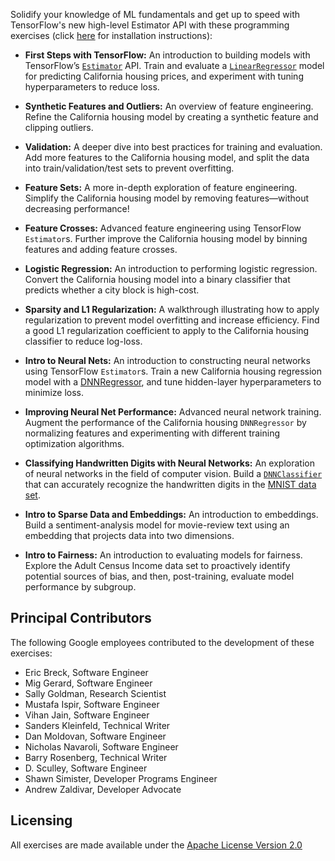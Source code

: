 Solidify your knowledge of ML fundamentals and get up to speed with TensorFlow's
new high-level Estimator API with these programming exercises (click
[here](https://github.com/google/eng-edu/blob/master/ml/cc/README.md) for
installation instructions):

*   **First Steps with TensorFlow:** An introduction to building models with
    TensorFlow’s [`Estimator`](https://www.tensorflow.org/extend/estimators)
    API. Train and evaluate a
    [`LinearRegressor`](https://www.tensorflow.org/api_docs/python/tf/contrib/learn/LinearRegressor)
    model for predicting California housing prices, and experiment with tuning
    hyperparameters to reduce loss.

*   **Synthetic Features and Outliers:** An overview of feature engineering.
    Refine the California housing model by creating a synthetic feature and
    clipping outliers.

*   **Validation:** A deeper dive into best practices for training and
    evaluation. Add more features to the California housing model, and split the
    data into train/validation/test sets to prevent overfitting.

*   **Feature Sets:** A more in-depth exploration of feature engineering.
    Simplify the California housing model by removing features—without
    decreasing performance!

*   **Feature Crosses:** Advanced feature engineering using TensorFlow
    `Estimator`s. Further improve the California housing model by binning
    features and adding feature crosses.

*   **Logistic Regression:** An introduction to performing logistic regression.
    Convert the California housing model into a binary classifier that predicts
    whether a city block is high-cost.

*   **Sparsity and L1 Regularization:** A walkthrough illustrating how to apply
    regularization to prevent model overfitting and increase efficiency. Find a
    good L1 regularization coefficient to apply to the California housing
    classifier to reduce log-loss.

*   **Intro to Neural Nets:** An introduction to constructing neural networks
    using TensorFlow `Estimator`s. Train a new California housing regression
    model with a
    [DNNRegressor](https://www.tensorflow.org/api_docs/python/tf/contrib/learn/DNNRegressor),
    and tune hidden-layer hyperparameters to minimize loss.

*   **Improving Neural Net Performance:** Advanced neural network training.
    Augment the performance of the California housing `DNNRegressor` by
    normalizing features and experimenting with different training optimization
    algorithms.

*   **Classifying Handwritten Digits with Neural Networks:** An exploration of
    neural networks in the field of computer vision. Build a
    [`DNNClassifier`](https://www.tensorflow.org/api_docs/python/tf/contrib/learn/DNNClassifier)
    that can accurately recognize the handwritten digits in the [MNIST data
    set](http://yann.lecun.com/exdb/mnist/).

*   **Intro to Sparse Data and Embeddings:** An introduction to embeddings.
    Build a sentiment-analysis model for movie-review text using an embedding
    that projects data into two dimensions.

*   **Intro to Fairness:** An introduction to evaluating models for fairness.
    Explore the Adult Census Income data set to proactively identify potential
    sources of bias, and then, post-training, evaluate model performance by
    subgroup.

## Principal Contributors

The following Google employees contributed to the development of these
exercises:

*   Eric Breck, Software Engineer
*   Mig Gerard, Software Engineer
*   Sally Goldman, Research Scientist
*   Mustafa Ispir, Software Engineer
*   Vihan Jain, Software Engineer
*   Sanders Kleinfeld, Technical Writer
*   Dan Moldovan, Software Engineer
*   Nicholas Navaroli, Software Engineer
*   Barry Rosenberg, Technical Writer
*   D. Sculley, Software Engineer
*   Shawn Simister, Developer Programs Engineer
*   Andrew Zaldivar, Developer Advocate

## Licensing

All exercises are made available under the [Apache License Version
2.0](https://github.com/google/eng-edu/blob/master/LICENSE)
